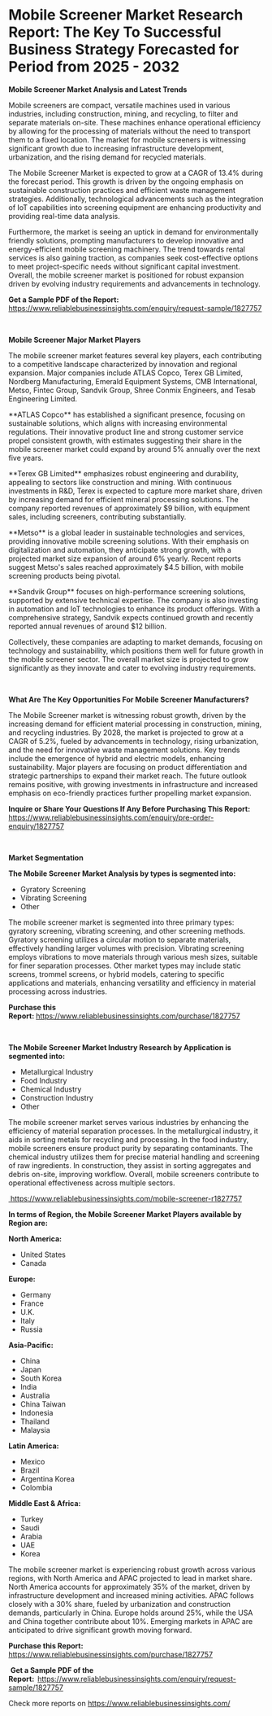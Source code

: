 <p><h1>Mobile Screener Market Research Report: The Key To Successful Business Strategy Forecasted for Period from 2025 - 2032</h1></p><p><strong>Mobile Screener Market Analysis and Latest Trends</strong></p>
<p><p>Mobile screeners are compact, versatile machines used in various industries, including construction, mining, and recycling, to filter and separate materials on-site. These machines enhance operational efficiency by allowing for the processing of materials without the need to transport them to a fixed location. The market for mobile screeners is witnessing significant growth due to increasing infrastructure development, urbanization, and the rising demand for recycled materials. </p><p>The Mobile Screener Market is expected to grow at a CAGR of 13.4% during the forecast period. This growth is driven by the ongoing emphasis on sustainable construction practices and efficient waste management strategies. Additionally, technological advancements such as the integration of IoT capabilities into screening equipment are enhancing productivity and providing real-time data analysis. </p><p>Furthermore, the market is seeing an uptick in demand for environmentally friendly solutions, prompting manufacturers to develop innovative and energy-efficient mobile screening machinery. The trend towards rental services is also gaining traction, as companies seek cost-effective options to meet project-specific needs without significant capital investment. Overall, the mobile screener market is positioned for robust expansion driven by evolving industry requirements and advancements in technology.</p></p>
<p><strong>Get a Sample PDF of the Report:&nbsp;</strong> <a href="https://www.reliablebusinessinsights.com/enquiry/request-sample/1827757?utm_campaign=3106&utm_medium=2&utm_source=Github&utm_content=ia&utm_term=11042025&utm_id=mobile-screener">https://www.reliablebusinessinsights.com/enquiry/request-sample/1827757</a></p>
<p>&nbsp;</p>
<p><strong>Mobile Screener Major Market Players</strong></p>
<p><p>The mobile screener market features several key players, each contributing to a competitive landscape characterized by innovation and regional expansion. Major companies include ATLAS Copco, Terex GB Limited, Nordberg Manufacturing, Emerald Equipment Systems, CMB International, Metso, Fintec Group, Sandvik Group, Shree Conmix Engineers, and Tesab Engineering Limited.</p><p>**ATLAS Copco** has established a significant presence, focusing on sustainable solutions, which aligns with increasing environmental regulations. Their innovative product line and strong customer service propel consistent growth, with estimates suggesting their share in the mobile screener market could expand by around 5% annually over the next five years.</p><p>**Terex GB Limited** emphasizes robust engineering and durability, appealing to sectors like construction and mining. With continuous investments in R&D, Terex is expected to capture more market share, driven by increasing demand for efficient mineral processing solutions. The company reported revenues of approximately $9 billion, with equipment sales, including screeners, contributing substantially.</p><p>**Metso** is a global leader in sustainable technologies and services, providing innovative mobile screening solutions. With their emphasis on digitalization and automation, they anticipate strong growth, with a projected market size expansion of around 6% yearly. Recent reports suggest Metso's sales reached approximately $4.5 billion, with mobile screening products being pivotal.</p><p>**Sandvik Group** focuses on high-performance screening solutions, supported by extensive technical expertise. The company is also investing in automation and IoT technologies to enhance its product offerings. With a comprehensive strategy, Sandvik expects continued growth and recently reported annual revenues of around $12 billion.</p><p>Collectively, these companies are adapting to market demands, focusing on technology and sustainability, which positions them well for future growth in the mobile screener sector. The overall market size is projected to grow significantly as they innovate and cater to evolving industry requirements.</p></p>
<p>&nbsp;</p>
<p><strong>What Are The Key Opportunities For Mobile Screener Manufacturers?</strong></p>
<p><p>The Mobile Screener market is witnessing robust growth, driven by the increasing demand for efficient material processing in construction, mining, and recycling industries. By 2028, the market is projected to grow at a CAGR of 5.2%, fueled by advancements in technology, rising urbanization, and the need for innovative waste management solutions. Key trends include the emergence of hybrid and electric models, enhancing sustainability. Major players are focusing on product differentiation and strategic partnerships to expand their market reach. The future outlook remains positive, with growing investments in infrastructure and increased emphasis on eco-friendly practices further propelling market expansion.</p></p>
<p><strong>Inquire or Share Your Questions If Any Before Purchasing This Report:</strong> <a href="https://www.reliablebusinessinsights.com/enquiry/pre-order-enquiry/1827757?utm_campaign=3106&utm_medium=2&utm_source=Github&utm_content=ia&utm_term=11042025&utm_id=mobile-screener">https://www.reliablebusinessinsights.com/enquiry/pre-order-enquiry/1827757</a></p>
<p>&nbsp;</p>
<p><strong>Market Segmentation</strong></p>
<p><strong>The Mobile Screener Market Analysis by types is segmented into:</strong></p>
<p><ul><li>Gyratory Screening</li><li>Vibrating Screening</li><li>Other</li></ul></p>
<p><p>The mobile screener market is segmented into three primary types: gyratory screening, vibrating screening, and other screening methods. Gyratory screening utilizes a circular motion to separate materials, effectively handling larger volumes with precision. Vibrating screening employs vibrations to move materials through various mesh sizes, suitable for finer separation processes. Other market types may include static screens, trommel screens, or hybrid models, catering to specific applications and materials, enhancing versatility and efficiency in material processing across industries.</p></p>
<p><strong>Purchase this Report:&nbsp;</strong><a href="https://www.reliablebusinessinsights.com/purchase/1827757?utm_campaign=3106&utm_medium=2&utm_source=Github&utm_content=ia&utm_term=11042025&utm_id=mobile-screener">https://www.reliablebusinessinsights.com/purchase/1827757</a></p>
<p>&nbsp;</p>
<p><strong>The Mobile Screener Market Industry Research by Application is segmented into:</strong></p>
<p><ul><li>Metallurgical Industry</li><li>Food Industry</li><li>Chemical Industry</li><li>Construction Industry</li><li>Other</li></ul></p>
<p><p>The mobile screener market serves various industries by enhancing the efficiency of material separation processes. In the metallurgical industry, it aids in sorting metals for recycling and processing. In the food industry, mobile screeners ensure product purity by separating contaminants. The chemical industry utilizes them for precise material handling and screening of raw ingredients. In construction, they assist in sorting aggregates and debris on-site, improving workflow. Overall, mobile screeners contribute to operational effectiveness across multiple sectors.</p></p>
<p><a href="https://www.reliablebusinessinsights.com/mobile-screener-r1827757?utm_campaign=3106&utm_medium=2&utm_source=Github&utm_content=ia&utm_term=11042025&utm_id=mobile-screener">&nbsp;https://www.reliablebusinessinsights.com/mobile-screener-r1827757</a></p>
<p><strong>In terms of Region, the Mobile Screener Market Players available by Region are:</strong></p>
<p>
    <p> <strong> North America: </strong>
        <ul>
            <li>United States</li>
            <li>Canada</li>
        </ul>
        </p> 
    <p> <strong> Europe: </strong>
        <ul>
            <li>Germany</li>
            <li>France</li>
            <li>U.K.</li>
            <li>Italy</li>
            <li>Russia</li>
        </ul>
        </p> 
    <p> <strong> Asia-Pacific: </strong>
        <ul>
            <li>China</li>
            <li>Japan</li>
            <li>South Korea</li>
            <li>India</li>
            <li>Australia</li>
            <li>China Taiwan</li>
            <li>Indonesia</li>
            <li>Thailand</li>
            <li>Malaysia</li>
        </ul>
        </p> 
    <p> <strong> Latin America: </strong>
        <ul>
            <li>Mexico</li>
            <li>Brazil</li>
            <li>Argentina Korea</li>
            <li>Colombia</li>
        </ul>
        </p> 
    <p> <strong> Middle East & Africa: </strong>
        <ul>
            <li>Turkey</li>
            <li>Saudi</li>
            <li>Arabia</li>
            <li>UAE</li>
            <li>Korea</li>
        </ul>
    </p>
    </p>
<p><p>The mobile screener market is experiencing robust growth across various regions, with North America and APAC projected to lead in market share. North America accounts for approximately 35% of the market, driven by infrastructure development and increased mining activities. APAC follows closely with a 30% share, fueled by urbanization and construction demands, particularly in China. Europe holds around 25%, while the USA and China together contribute about 10%. Emerging markets in APAC are anticipated to drive significant growth moving forward.</p></p>
<p><strong>Purchase this Report: </strong><a href="https://www.reliablebusinessinsights.com/purchase/1827757?utm_campaign=3106&utm_medium=2&utm_source=Github&utm_content=ia&utm_term=11042025&utm_id=mobile-screener">https://www.reliablebusinessinsights.com/purchase/1827757</a></p>
<p>&nbsp;<strong>Get a Sample PDF of the Report:&nbsp;&nbsp;</strong><a href="https://www.reliablebusinessinsights.com/enquiry/request-sample/1827757?utm_campaign=3106&utm_medium=2&utm_source=Github&utm_content=ia&utm_term=11042025&utm_id=mobile-screener">https://www.reliablebusinessinsights.com/enquiry/request-sample/1827757</a></p>
<p><strong></strong></p>
<p>Check more reports on <a href="https://www.reliablebusinessinsights.com/?utm_campaign=3106&utm_medium=2&utm_source=Github&utm_content=ia&utm_term=11042025&utm_id=mobile-screener">https://www.reliablebusinessinsights.com/</a></p>
